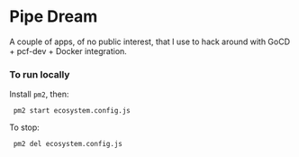 # Pipe Dream

A couple of apps, of no public interest, that I use to hack around with GoCD + pcf-dev + Docker integration.

### To run locally

Install `pm2`, then:

` pm2 start ecosystem.config.js`

To stop:

` pm2 del ecosystem.config.js`
